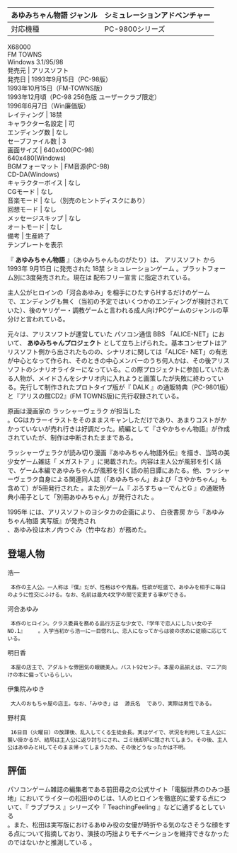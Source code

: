あゆみちゃん物語  ジャンル  |  シミュレーションアドベンチャー   
---|---  
対応機種  |  PC-9800シリーズ    
X68000  
FM TOWNS  
Windows 3.1/95/98  
発売元  |  アリスソフト   
発売日  |  1993年9月15日（PC-98版）   
1993年10月15日（FM-TOWNS版）  
1993年12月頃（PC-98 256色版 ユーザークラブ限定）  
1996年6月7日（Win廉価版）  
レイティング  |  18禁   
キャラクター名設定  |  可   
エンディング数  |  なし   
セーブファイル数  |  3   
画面サイズ  |  640x400(PC-98)   
640x480(Windows)  
BGMフォーマット  |  FM音源(PC-98)   
CD-DA(Windows)  
キャラクターボイス  |  なし   
CGモード  |  なし   
音楽モード  |  なし（別売のヒントディスクにあり）   
回想モード  |  なし   
メッセージスキップ  |  なし   
オートモード  |  なし   
備考  |  生産終了   
テンプレートを表示  
  
『 **あゆみちゃん物語** 』（あゆみちゃんものがたり）は、  アリスソフト  から  1993年  9月15日  に発売された  18禁
シミュレーションゲーム  。プラットフォーム別に3度発売された。現在は  配布フリー宣言  に指定されている。

主人公がヒロインの「河合あゆみ」を相手にひたすらHするだけのゲーム  
で、エンディングも無く（当初の予定ではいくつかのエンディングが検討されていた）、後のヤリゲー・調教ゲームと言われる成人向けPCゲームのジャンルの草分けと言われている。

元々は、アリスソフトが運営していた  パソコン通信  BBS  「ALICE-NET」において、 **あゆみちゃんプロジェクト**
として立ち上げられた。基本コンセプトはアリスソフト側から出されたものの、シナリオに関しては「ALICE-
NET」の有志が中心となって作られ、そのときの中心メンバーのうち何人かは、その後アリスソフトのシナリオライターになっている。この際プロジェクトに参加していたある人物が、メイドさんをシナリオ内に入れようと画策したが失敗に終わっている。先行して制作されたプロトタイプ版が『
DALK  』の通販特典（PC-9801版）と『アリスの館CD2』(FM TOWNS版)に先行収録されている。

原画は漫画家の  ラッシャーヴェラク  が担当した  
。CGはカラーイラストをそのままスキャンしただけであり、あまりコストがかかっていないが売れ行きは好調だった。続編として『さやかちゃん物語』が作成されていたが、制作は中断されたままである。

ラッシャーヴェラクが読み切り漫画『あゆみちゃん物語外伝』を描き、当時の美少女ゲーム雑誌「  メガストア
」に掲載された。内容は主人公が風邪を引く話で、ゲーム本編であゆみちゃんが風邪を引く話の前日譚にあたる。他、ラッシャーヴェラク自身による関連同人誌（「あゆみちゃん」および「さやかちゃん」も含めて）が5冊発行された
  。また別ゲーム『  ぷろすちゅーでんとG  』の通販特典小冊子として「別冊あゆみちゃん」が発行された    。

1995年  には、アリスソフトのヨシタカの企画により、  白夜書房  から『あゆみちゃん物語 実写版』が発売され  
、あゆみ役は木ノ内つぐみ（竹中なお）が務めた。

##  登場人物  

浩一

     本作の主人公。一人称は『僕』だが、性格はやや鬼畜。性欲が旺盛で、あゆみを相手に毎日のように性交にふける。なお、名前は最大4文字の間で変更する事ができる。   
河合あゆみ

     本作のヒロイン。クラス委員を務める品行方正な少女で、『学年で恋人にしたい女の子NO.1』    。入学当初から浩一に一目惚れし、恋人になってからは彼の求めに従順に応じている。 
明日香

     本屋の店主で、アダルトな雰囲気の眼鏡美人。バスト92センチ。本屋の品揃えは、マニア向けの本に偏っているらしい。 
伊集院みゆき

     大人のおもちゃ屋の店主。なお、「みゆき」は  源氏名  であり、実際は男性である。 
野村真

     16日目（火曜日）の放課後、乱入してくる生徒会長。実はゲイで、状況を利用して主人公に襲い掛かるが、結局は主人公に返り討ちにされ、ゴミ焼却炉に隠されてしまう。その後、主人公はあゆみとHしてそのまま帰ってしまうため、その後どうなったかは不明。 

##  評価  

パソコンゲーム雑誌の編集者である前田尋之の公式サイト「電脳世界のひみつ基地」においてライターの松田ゆのじは、1人のヒロインを徹底的に愛する点について、『
ラブプラス  』シリーズや『  TeachingFeeling  』などに通ずるとしている  
。また、松田は実写版におけるあゆみ役の女優が時折やる気のなさそうな顔をする点について指摘しており、演技の巧拙よりモチベーションを維持できなかったのではないかと推測している
  。


